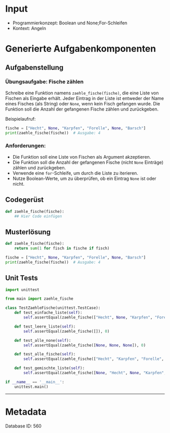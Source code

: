 # Input
- Programmierkonzept: Boolean und None;For-Schleifen
- Kontext: Angeln

# Generierte Aufgabenkomponenten
## Aufgabenstellung
### Übungsaufgabe: Fische zählen

Schreibe eine Funktion namens `zaehle_fische(fische)`, die eine Liste von Fischen als Eingabe erhält. Jeder Eintrag in der Liste ist entweder der Name eines Fisches (als String) oder `None`, wenn kein Fisch gefangen wurde. Die Funktion soll die Anzahl der gefangenen Fische zählen und zurückgeben. 

Beispielaufruf:
```python
fische = ["Hecht", None, "Karpfen", "Forelle", None, "Barsch"]
print(zaehle_fische(fische))  # Ausgabe: 4
```

### Anforderungen:
- Die Funktion soll eine Liste von Fischen als Argument akzeptieren.
- Die Funktion soll die Anzahl der gefangenen Fische (nicht `None` Einträge) zählen und zurückgeben.
- Verwende eine `for`-Schleife, um durch die Liste zu iterieren.
- Nutze Boolean-Werte, um zu überprüfen, ob ein Eintrag `None` ist oder nicht.

## Codegerüst
```python
def zaehle_fische(fische):
    ## Hier Code einfügen
```

## Musterlösung
```python
def zaehle_fische(fische):
    return sum(1 for fisch in fische if fisch)

fische = ["Hecht", None, "Karpfen", "Forelle", None, "Barsch"]
print(zaehle_fische(fische))  # Ausgabe: 4
```

## Unit Tests
```python
import unittest

from main import zaehle_fische

class TestZaehleFische(unittest.TestCase):
    def test_einfache_liste(self):
        self.assertEqual(zaehle_fische(["Hecht", None, "Karpfen", "Forelle", None, "Barsch"]), 4)

    def test_leere_liste(self):
        self.assertEqual(zaehle_fische([]), 0)

    def test_alle_none(self):
        self.assertEqual(zaehle_fische([None, None, None]), 0)

    def test_alle_fische(self):
        self.assertEqual(zaehle_fische(["Hecht", "Karpfen", "Forelle", "Barsch"]), 4)

    def test_gemischte_liste(self):
        self.assertEqual(zaehle_fische([None, "Hecht", None, "Karpfen", "Forelle", None, "Barsch", None]), 4)

if __name__ == '__main__':
    unittest.main()
```
___
# Metadata
Database ID: 560
